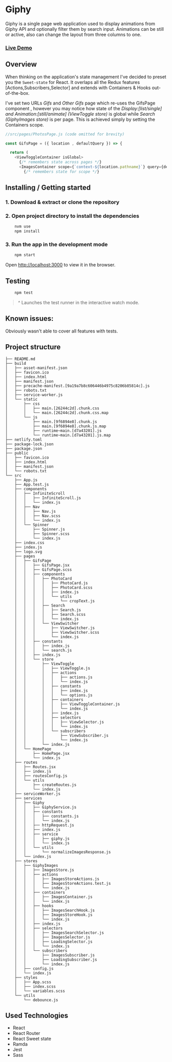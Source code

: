 # Giphy

Giphy is a single page web application used to display animations from Giphy API and optionally filter them by search input. Animations can be still or active, also can change the layout from three columns to one.

### [Live Demo](https://giphy-photos-ivo.netlify.com/)

## Overview

When thinking on the application's state management I've decided to
preset you the `Sweet-state` for React. It overlaps all the Redux features [Actions,Subscribers,Selector] and extends with Containers & Hooks out-of-the-box.

I've set two URLs _Gifs_ and _Other Gifs_ page which re-uses the GifsPage component , however you may notice how state of the *Display:[list/single] and Animation:[still/animate] (ViewToggle store)* is global while *Search (GiphyImages store)* is per page. This is achieved simply by setting the Containers scope.

```js
//src/pages/PhotosPage.js (code omitted for brevity)

const GifsPage = ({ location , defaultQuery }) => {

  return (
    <ViewToggleContainer isGlobal>
      {/* remembers state across pages */}
      <ImagesContainer scope={`context-${location.pathname}`} query={defaultQuery}>
        {/* remembers state for scope */}

```

## Installing / Getting started

### 1. Download & extract or clone the repository

### 2. Open project directory to install the dependencies

```sh
    nvm use
    npm install
```

### 3. Run the app in the development mode

```sh
    npm start
```

Open [http://localhost:3000](http://localhost:3000) to view it in the browser.

## Testing

```sh
    npm test
```

  > ^ Launches the test runner in the interactive watch mode.
## Known issues:
  Obviously wasn't able to cover all features with tests.

## Project structure
```
├── README.md
├── build
│   ├── asset-manifest.json
│   ├── favicon.ico
│   ├── index.html
│   ├── manifest.json
│   ├── precache-manifest.[9a19a7b8c606446b4975c8206b85814c].js
│   ├── robots.txt
│   ├── service-worker.js
│   └── static
│       ├── css
│       │   ├── main.[26244c2d].chunk.css
│       │   └── main.[26244c2d].chunk.css.map
│       └── js
│           ├── main.[9f6894e8].chunk.js
│           ├── main.[9f6894e8].chunk.js.map
│           ├── runtime~main.[d7a43201].js
│           └── runtime~main.[d7a43201].js.map
├── netlify.toml
├── package-lock.json
├── package.json
├── public
│   ├── favicon.ico
│   ├── index.html
│   ├── manifest.json
│   └── robots.txt
└── src
    ├── App.js
    ├── App.test.js
    ├── components
    │   ├── InfiniteScroll
    │   │   ├── InfiniteScroll.js
    │   │   └── index.js
    │   ├── Nav
    │   │   ├── Nav.js
    │   │   ├── Nav.scss
    │   │   └── index.js
    │   └── Spinner
    │       ├── Spinner.js
    │       ├── Spinner.scss
    │       └── index.js
    ├── index.css
    ├── index.js
    ├── logo.svg
    ├── pages
    │   ├── GifsPage
    │   │   ├── GifsPage.jsx
    │   │   ├── GifsPage.scss
    │   │   ├── components
    │   │   │   ├── PhotoCard
    │   │   │   │   ├── PhotoCard.js
    │   │   │   │   ├── PhotoCard.scss
    │   │   │   │   ├── index.js
    │   │   │   │   └── utils
    │   │   │   │       └── cropText.js
    │   │   │   ├── Search
    │   │   │   │   ├── Search.js
    │   │   │   │   ├── Search.scss
    │   │   │   │   └── index.js
    │   │   │   └── ViewSwitcher
    │   │   │       ├── ViewSwitcher.js
    │   │   │       ├── ViewSwitcher.scss
    │   │   │       └── index.js
    │   │   ├── constants
    │   │   │   ├── index.js
    │   │   │   └── search.js
    │   │   ├── index.js
    │   │   └── store
    │   │       ├── ViewToggle
    │   │       │   ├── ViewToggle.js
    │   │       │   ├── actions
    │   │       │   │   ├── actions.js
    │   │       │   │   └── index.js
    │   │       │   ├── constants
    │   │       │   │   ├── index.js
    │   │       │   │   └── options.js
    │   │       │   ├── containers
    │   │       │   │   ├── ViewToggleContainer.js
    │   │       │   │   └── index.js
    │   │       │   ├── index.js
    │   │       │   ├── selectors
    │   │       │   │   ├── ViewSelector.js
    │   │       │   │   └── index.js
    │   │       │   └── subscribers
    │   │       │       ├── ViewSubscriber.js
    │   │       │       └── index.js
    │   │       └── index.js
    │   └── HomePage
    │       ├── HomePage.jsx
    │       └── index.js
    ├── routes
    │   ├── Routes.jsx
    │   ├── index.js
    │   ├── routesConfig.js
    │   └── utils
    │       ├── createRoutes.js
    │       └── index.js
    ├── serviceWorker.js
    ├── services
    │   ├── Giphy
    │   │   ├── GiphyService.js
    │   │   ├── constants
    │   │   │   ├── constants.js
    │   │   │   └── index.js
    │   │   ├── httpRequest.js
    │   │   ├── index.js
    │   │   ├── service
    │   │   │   ├── giphy.js
    │   │   │   └── index.js
    │   │   └── utils
    │   │       └── normalizeImagesResponse.js
    │   └── index.js
    ├── stores
    │   ├── GiphyImages
    │   │   ├── ImagesStore.js
    │   │   ├── actions
    │   │   │   ├── ImagesStoreActions.js
    │   │   │   ├── ImagesStoreActions.test.js
    │   │   │   └── index.js
    │   │   ├── containers
    │   │   │   ├── ImagesContainer.js
    │   │   │   └── index.js
    │   │   ├── hooks
    │   │   │   ├── ImagesSearchHook.js
    │   │   │   ├── ImagesStoreHook.js
    │   │   │   └── index.js
    │   │   ├── index.js
    │   │   ├── selectors
    │   │   │   ├── ImagesSearchSelector.js
    │   │   │   ├── ImagesSelector.js
    │   │   │   ├── LoadingSelector.js
    │   │   │   └── index.js
    │   │   └── subscribers
    │   │       ├── ImagesSubscriber.js
    │   │       ├── LoadingSubscriber.js
    │   │       └── index.js
    │   ├── config.js
    │   └── index.js
    ├── styles
    │   ├── App.scss
    │   ├── index.scss
    │   └── variables.scss
    └── utils
        └── debounce.js
```
## Used Technologies

- React
- React Router
- React Sweet state
- Ramda
- Jest
- Sass

